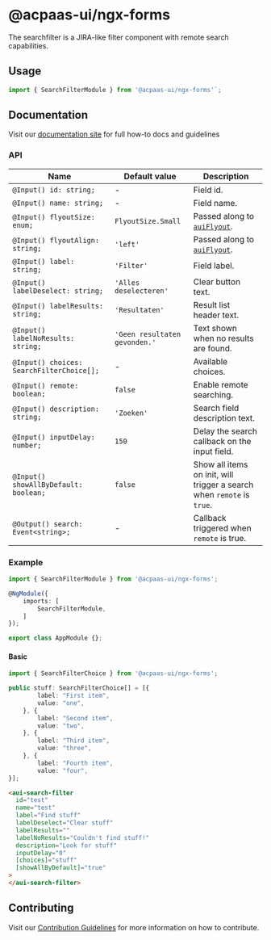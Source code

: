 # @acpaas-ui/ngx-forms

The searchfilter is a JIRA-like filter component with remote search capabilities.

## Usage

```typescript
import { SearchFilterModule } from '@acpaas-ui/ngx-forms'`;
```

## Documentation

Visit our [documentation site](https://antwerp-ui.digipolis.be/) for full how-to docs and guidelines

### API

| Name                                      | Default value                 | Description                                                                                                                       |
| ----------------------------------------- | ----------------------------- | --------------------------------------------------------------------------------------------------------------------------------- |
| `@Input() id: string;`                    | -                             | Field id.                                                                                                                         |
| `@Input() name: string;`                  | -                             | Field name.                                                                                                                       |
| `@Input() flyoutSize: enum;`              | `FlyoutSize.Small`            | Passed along to [`auiFlyout`](https://github.com/digipolisantwerp/antwerp-ui_angular/tree/master/packages/flyout/lib/src/flyout). |
| `@Input() flyoutAlign: string;`           | `'left'`                      | Passed along to [`auiFlyout`](https://github.com/digipolisantwerp/antwerp-ui_angular/tree/master/packages/flyout/lib/src/flyout). |
| `@Input() label: string;`                 | `'Filter'`                    | Field label.                                                                                                                      |
| `@Input() labelDeselect: string;`         | `'Alles deselecteren'`        | Clear button text.                                                                                                                |
| `@Input() labelResults: string;`          | `'Resultaten'`                | Result list header text.                                                                                                          |
| `@Input() labelNoResults: string;`        | `'Geen resultaten gevonden.'` | Text shown when no results are found.                                                                                             |
| `@Input() choices: SearchFilterChoice[];` | -                             | Available choices.                                                                                                                |
| `@Input() remote: boolean;`               | `false`                       | Enable remote searching.                                                                                                          |
| `@Input() description: string;`           | `'Zoeken'`                    | Search field description text.                                                                                                    |
| `@Input() inputDelay: number;`            | `150`                         | Delay the search callback on the input field.                                                                                     |
| `@Input() showAllByDefault: boolean;`     | `false`                       | Show all items on init, will trigger a search when `remote` is `true`.                                                            |
| `@Output() search: Event<string>;`        | -                             | Callback triggered when `remote` is true.                                                                                         |

### Example

```typescript
import { SearchFilterModule } from '@acpaas-ui/ngx-forms';

@NgModule({
    imports: [
        SearchFilterModule,
    ]
});

export class AppModule {};
```

#### Basic

```typescript
import { SearchFilterChoice } from '@acpaas-ui/ngx-forms';

public stuff: SearchFilterChoice[] = [{
        label: "First item",
        value: "one",
    }, {
        label: "Second item",
        value: "two",
    }, {
        label: "Third item",
        value: "three",
    }, {
        label: "Fourth item",
        value: "four",
}];
```

```html
<aui-search-filter
  id="test"
  name="test"
  label="Find stuff"
  labelDeselect="Clear stuff"
  labelResults=""
  labelNoResults="Couldn't find stuff!"
  description="Look for stuff"
  inputDelay="0"
  [choices]="stuff"
  [showAllByDefault]="true"
>
</aui-search-filter>
```

## Contributing

Visit our [Contribution Guidelines](../../../../../CONTRIBUTING.md) for more information on how to contribute.
